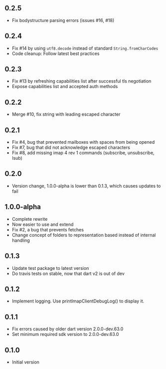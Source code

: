 ## 0.2.5

- Fix bodystructure parsing errors (issues #16, #18)

## 0.2.4

- Fix #14 by using `utf8.decode` instead of standard `String.fromCharCodes`
- Code cleanup: Follow latest best practices

## 0.2.3

- Fix #13 by refreshing capabilities list after successful tls negotiation
- Expose capabilities list and accepted auth methods

## 0.2.2

- Merge #10, fix string with leading escaped character

## 0.2.1

- Fix #4, bug that prevented mailboxes with spaces from being opened
- Fix #7, bug that did not acknowledge escaped characters
- Fix #8, add missing imap 4 rev 1 commands (subscribe, unsubscribe, lsub)

## 0.2.0

- Version change, 1.0.0-alpha is lower than 0.1.3, which causes updates to fail

## 1.0.0-alpha

- Complete rewrite
- Now easier to use and extend
- Fix #2, a bug that prevents fetches
- Change concept of folders to representation based instead of internal handling

## 0.1.3

- Update test package to latest version
- Do travis tests on stable, now that dart v2 is out of dev

## 0.1.2

- Implement logging. Use printImapClientDebugLog() to display it.

## 0.1.1

- Fix errors caused by older dart version 2.0.0-dev.63.0
- Set minimum required sdk version to 2.0.0-dev.63.0

## 0.1.0

- Initial version
